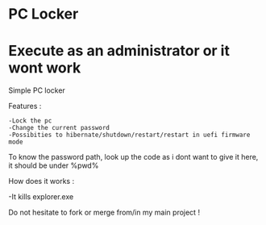 # PC Locker

# Execute as an administrator or it wont work 

Simple PC locker


Features :

	-Lock the pc
	-Change the current password
	-Possibities to hibernate/shutdown/restart/restart in uefi firmware mode

To know the password path, look up the code as i dont want to give it here, it should be under %pwd%

How does it works :

-It kills explorer.exe


Do not hesitate to fork or merge from/in my main project !
